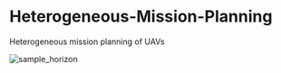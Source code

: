 # Heterogeneous-Mission-Planning
Heterogeneous mission planning of UAVs

![sample_horizon](https://user-images.githubusercontent.com/31655488/172287150-bbe7cb7c-bb94-4788-8dca-62cf22da1f2e.png)
